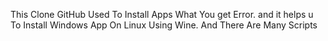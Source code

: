 This Clone GitHub Used To Install Apps What You get Error. and it helps u To Install Windows App On Linux Using Wine. And There Are Many Scripts
